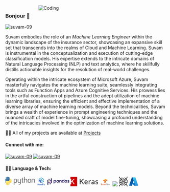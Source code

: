 <img align="right" alt="Coding" width="400" src="https://user-images.githubusercontent.com/102204260/192700068-98ad5312-13c4-49ba-bc0a-d3de1fb9d5fb.gif">

### Bonjour 👋

<p align="left"> <img src="https://komarev.com/ghpvc/?username=suvam-09&label=Profile%20views&color=C78DB6&style=flat" alt="suvam-09" /></p>

Suvam embodies the role of an _Machine Learning Engineer_ within the dynamic landscape of the insurance sector, showcasing an expansive skill set that transcends into the realms of Cloud and Machine Learning. Suvam is instrumental in the conceptualization and execution of cutting-edge classification models. His expertise extends to the intricate domains of Natural Language Processing (NLP) and text analytics, where he skillfully distills actionable insights for the resolution of real-world challenges.

Operating within the intricate ecosystem of Microsoft Azure, Suvam masterfully navigates the machine learning suite, seamlessly integrating tools such as Function Apps and Azure Cognitive Services. His prowess lies in the artful construction of pipelines and the adept utilization of machine learning libraries, ensuring the efficient and effective implementation of a diverse array of machine learning models. Beyond the technicalities, Suvam brings a wealth of experience in prompt engineering techniques and the nuanced craft of model fine-tuning, showcasing a profound understanding of the intricacies involved in the optimization of machine learning solutions.

👨‍💻 All of my projects are available at [Projects](https://github.com/suvam-09?tab=repositories)

<h4 align="left">Connect with me:</h4>
<p align="left">
<a href="https://www.linkedin.com/in/suvam-paswan/" target="blank"><img align="center" src="https://cdn.jsdelivr.net/npm/simple-icons@3.0.1/icons/linkedin.svg" alt="suvam-09" height="20" width="20" /></a>
<a href="suvam.kumar@yahoo.com" target="blank"><img align="center" src="https://cdn.jsdelivr.net/npm/simple-icons@3.0.1/icons/gmail.svg" alt="suvam-09" height="20" width="20" /></a>

<h4 align="left">👨‍💻 Language & Tech:</h4>
<p>
<code><img height="30" src="python.jpeg"></code>
<code><img height="30" src="numpy.jpeg"></code>
<code><img height="30" src="pandas.jpeg"></code>
<code><img height="30" src="keras.jpeg"></code>
<code><img height="30" src="tensorflow.jpeg"></code>
<code><img height="30" src="deep_learning.jpeg"></code>
<code><img height="30" src="generative_ai.jpeg"></code>
<code><img height="30" src="azure.jpeg"></code>
</p>
